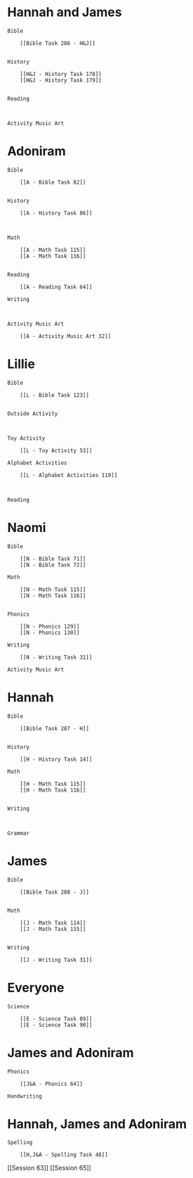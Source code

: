 # Hannah and James

	Bible

		[[Bible Task 286 - H&J]]
		

	History

		[[H&J - History Task 178]]
		[[H&J - History Task 179]]
		

	Reading

		

	Activity Music Art

		
# Adoniram

	Bible

		[[A - Bible Task 82]]
		

	History

		[[A - History Task 86]]
		
		

	Math

		[[A - Math Task 115]]
		[[A - Math Task 116]]
		

	Reading

		[[A - Reading Task 64]]

	Writing

		

	Activity Music Art

		[[A - Activity Music Art 32]]

# Lillie

	Bible

		[[L - Bible Task 123]]
		

	Outside Activity

		

	Toy Activity

		[[L - Toy Activity 53]]

	Alphabet Activities

		[[L - Alphabet Activities 119]]
		
		

	Reading

		

# Naomi

	Bible

		[[N - Bible Task 71]]
		[[N - Bible Task 72]]

	Math

		[[N - Math Task 115]]
		[[N - Math Task 116]]
		

	Phonics

		[[N - Phonics 129]]
		[[N - Phonics 130]]

	Writing

		[[N - Writing Task 31]]

	Activity Music Art

		

# Hannah

	Bible

		[[Bible Task 287 - H]]
		

	History

		[[H - History Task 14]]

	Math

		[[H - Math Task 115]]
		[[H - Math Task 116]]
		

	Writing

		

	Grammar

		
		
		
# James

	Bible

		[[Bible Task 288 - J]]
		

	Math

		[[J - Math Task 114]]
		[[J - Math Task 115]]
		

	Writing

		[[J - Writing Task 31]]

# Everyone

	Science

		[[E - Science Task 89]]
		[[E - Science Task 90]]
# James and Adoniram

	Phonics

		[[J&A - Phonics 64]]

	Handwriting

		
# Hannah, James and Adoniram

	Spelling

		[[H,J&A - Spelling Task 48]]


[[Session 63]]
[[Session 65]]
